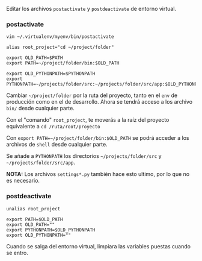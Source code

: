 Editar los archivos ``postactivate`` y ``postdeactivate`` de entorno virtual.

### postactivate

    vim ~/.virtualenv/myenv/bin/postactivate

    alias root_project="cd ~/project/folder"

    export OLD_PATH=$PATH
    export PATH=~/project/folder/bin:$OLD_PATH

    export OLD_PYTHONPATH=$PYTHONPATH
    export PYTHONPATH=~/projects/folder/src:~/projects/folder/src/app:$OLD_PYTHONPATH

Cambiar ``~/project/folder`` por la ruta del proyecto, tanto en el ``env`` de producción como en el 
de desarrollo. Ahora se tendrá acceso a los archivo ``bin/`` desde cualquier parte.

Con el "comando" ``root_project``, te moverás a la raíz del proyecto equivalente a ``cd /ruta/root/proyecto``

Con ``export PATH=~/project/folder/bin:$OLD_PATH`` se podrá acceder a los archivos de ``shell`` 
desde cualquier parte.

Se añade a ``PYTHONPATH`` los directorios ``~/projects/folder/src`` y ``~/projects/folder/src/app``.

**NOTA:** Los archivos ``settings*.py`` también hace esto ultimo, por lo que no es necesario.

### postdeactivate

    unalias root_project

    export PATH=$OLD_PATH
    export OLD_PATH=""
    export PYTHONPATH=$OLD_PYTHONPATH
    export OLD_PYTHONPATH=""

Cuando se salga del entorno virtual, limpiara las variables puestas cuando se entro.

